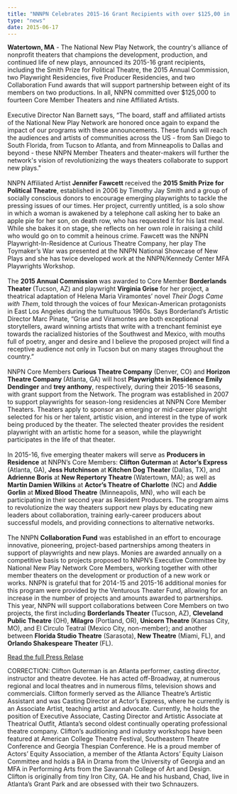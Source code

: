 ```yaml
---
title: "NNNPN Celebrates 2015-16 Grant Recipients with over $125,00 in Awards"
type: "news"
date: 2015-06-17
---
```


<p><span class="lead-in"><strong>Watertown, MA</strong> - The National New Play Network, the country's alliance of nonprofit theaters that champions the development, production, and continued life of new plays, announced its 2015-16 grant recipients, including the Smith Prize for Political Theatre, the 2015 Annual Commission, two Playwright Residencies, five Producer Residencies, and two Collaboration Fund awards that will support partnership between eight of its members on two productions. In all, NNPN committed over $125,000 to fourteen Core Member Theaters and nine Affiliated Artists.</span><br /><br />Executive Director Nan Barnett says, “The board, staff and affiliated artists of the National New Play Network are honored once again to expand the impact of our programs with these announcements. These funds will reach the audiences and artists of communities across the US - from San Diego to South Florida, from Tucson to Atlanta, and from Minneapolis to Dallas and beyond - these NNPN Member Theaters and theater-makers will further the network's vision of revolutionizing the ways theaters collaborate to support new plays."<br /><br />NNPN Affiliated Artist <strong>Jennifer Fawcett</strong> received the <strong>2015 Smith Prize for Political Theatre</strong>, established in 2006 by Timothy Jay Smith and a group of socially conscious donors to encourage emerging playwrights to tackle the pressing issues of our times. Her project, currently untitled, is a solo show in which a woman is awakened by a telephone call asking her to bake an apple pie for her son, on death row, who has requested it for his last meal. While she bakes it on stage, she reflects on her own role in raising a child who would go on to commit a heinous crime. Fawcett was the NNPN Playwright-In-Residence at Curious Theatre Company, her play The Toymaker’s War was presented at the NNPN National Showcase of New Plays and she has twice developed work at the NNPN/Kennedy Center MFA Playwrights Workshop.<br /><br />The <strong>2015 Annual Commission</strong> was awarded to Core Member <strong>Borderlands Theater </strong>(Tucson, AZ) and playwright <strong>Virginia Grise</strong> for her project, a theatrical adaptation of Helena Maria Viramontes’ novel <em>Their Dogs Came with Them</em>, told through the voices of four Mexican-American protagonists in East Los Angeles during the tumultuous 1960s. Says Borderland’s Artistic Director Marc Pinate, “Grise and Viramontes are both exceptional storytellers, award winning artists that write with a trenchant feminist eye towards the racialized histories of the Southwest and Mexico, with mouths full of poetry, anger and desire and I believe the proposed project will find a receptive audience not only in Tucson but on many stages throughout the country.”<br /><br />NNPN Core Members <strong>Curious Theatre Company</strong> (Denver, CO) and <strong>Horizon Theatre Company </strong>(Atlanta, GA) will host <strong>Playwrights in Residence Emily Dendinger</strong> and <strong>trey anthony</strong>, respectively, during their 2015-16 seasons, with grant support from the Network. The program was established in 2007 to support playwrights for season-long residencies at NNPN Core Member Theaters. Theaters apply to sponsor an emerging or mid-career playwright selected for his or her talent, artistic vision, and interest in the type of work being produced by the theater. The selected theater provides the resident playwright with an artistic home for a season, while the playwright participates in the life of that theater.<br /><br />In 2015-16, five emerging theater makers will serve as <strong>Producers in Residence</strong> at NNPN’s Core Members: <strong>Clifton Guterman </strong>at <strong>Actor’s Express </strong>(Atlanta, GA), <strong>Jess Hutchinson</strong> at <strong>Kitchen Dog Theater </strong>(Dallas, TX), and <strong>Adrienne Boris</strong> at <strong>New Repertory Theatre </strong>(Watertown, MA); as well as <strong>Martin Damien Wilkins</strong> at <strong>Actor’s Theatre of Charlotte</strong> (NC) and <strong>Addie Gorlin</strong> at <strong>Mixed Blood Theatre</strong> (Minneapolis, MN), who will each be participating in their second year as Resident Producers. The program aims to revolutionize the way theaters support new plays by educating new leaders about collaboration, training early-career producers about successful models, and providing connections to alternative networks.<br /><br />The NNPN <strong>Collaboration Fund</strong> was established in an effort to encourage innovative, pioneering, project-based partnerships among theaters in support of playwrights and new plays. Monies are awarded annually on a competitive basis to projects proposed to NNPN’s Executive Committee by National New Play Network Core Members, working together with other member theaters on the development or production of a new work or works. NNPN is grateful that for 2014-15 and 2015-16 additional monies for this program were provided by the Venturous Theater Fund, allowing for an increase in the number of projects and amounts awarded to partnerships. This year, NNPN will support collaborations between Core Members on two projects, the first including <strong>Borderlands Theater</strong> (Tucson, AZ), <strong>Cleveland Public Theatre</strong> (OH), <strong>Milagro</strong> (Portland, OR), <strong>Unicorn Theatre </strong>(Kansas City, MO), and El Cìrculo Teatral (Mexico City, non-member); and another between <strong>Florida Studio Theatre</strong> (Sarasota), <strong>New Theatre</strong> (Miami, FL), and <strong>Orlando Shakespeare Theater </strong>(FL).</p>
<p><a href="http://eepurl.com/bqzvHH" target="_blank" rel="nofollow">Read the full Press Relase</a></p>
<p>CORRECTION: Clifton Guterman is an Atlanta performer, casting director, instructor and theatre devotee. He has acted off-Broadway, at numerous regional and local theatres and in numerous films, television shows and commercials. Clifton formerly served as the Alliance Theatre’s Artistic Assistant and was Casting Director at Actor’s Express, where he currently is an Associate Artist, teaching artist and advocate. Currently, he holds the position of Executive Associate, Casting Director and Artistic Associate at Theatrical Outfit, Atlanta’s second oldest continually operating professional theatre company. Clifton’s auditioning and industry workshops have been featured at American College Theatre Festival, Southeastern Theatre Conference and Georgia Thespian Conference. He is a proud member of Actors’ Equity Association, a member of the Atlanta Actors’ Equity Liaison Committee and holds a BA in Drama from the University of Georgia and an MFA in Performing Arts from the Savannah College of Art and Design. Clifton is originally from tiny Iron City, GA. He and his husband, Chad, live in Atlanta’s Grant Park and are obsessed with their two Schnauzers.</p>
